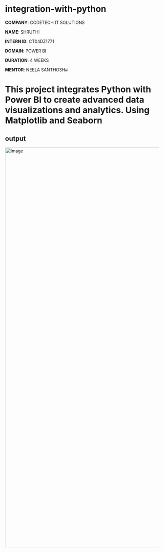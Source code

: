 # integration-with-python

**COMPANY**: CODETECH IT SOLUTIONS

**NAME**: SHRUTHI

**INTERN ID**: CT04DZ1771

**DOMAIN**: POWER BI

**DURATION**: 4 WEEKS

**MENTOR**: NEELA SANTHOSH# 

# This project integrates Python with Power BI to create advanced data visualizations and analytics. Using Matplotlib and Seaborn

## output

<img width="2329" height="1314" alt="Image" src="https://github.com/user-attachments/assets/2453ec15-8b6c-4827-9ddb-9bc12cb8ec6d" />


